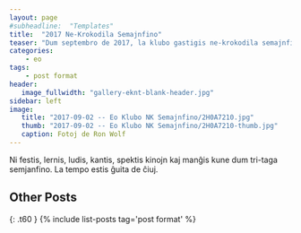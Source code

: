 ```yaml
---
layout: page
#subheadline:  "Templates"
title:  "2017 Ne-Krokodila Semajnfino"
teaser: "Dum septembro de 2017, la klubo gastigis ne-krokodila semajnfino.  Kelkaj da ni kunvenis ĉe la hejmo de Filipo kaj Elizabeto kun manĝaĵo, kuko, trinkaĵo, kaj kantoj."
categories:
    - eo
tags:
    - post format
header:
   image_fullwidth: "gallery-eknt-blank-header.jpg"
sidebar: left
image:
   title: "2017-09-02 -- Eo Klubo NK Semajnfino/2H0A7210.jpg"
   thumb: "2017-09-02 -- Eo Klubo NK Semajnfino/2H0A7210-thumb.jpg"
   caption: Fotoj de Ron Wolf
---
```

<!--more-->
Ni festis, lernis, ludis, kantis, spektis kinojn kaj manĝis kune dum tri-taga semjanfino.  La tempo estis ĝuita de ĉiuj.

## Other Posts
{: .t60 }
{% include list-posts tag='post format' %}
